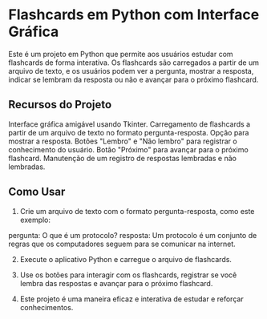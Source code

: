 # Flashcards em Python com Interface Gráfica
Este é um projeto em Python que permite aos usuários estudar com flashcards de forma interativa. Os flashcards são carregados a partir de um arquivo de texto, e os usuários podem ver a pergunta, mostrar a resposta, indicar se lembram da resposta ou não e avançar para o próximo flashcard.

## Recursos do Projeto
Interface gráfica amigável usando Tkinter.
Carregamento de flashcards a partir de um arquivo de texto no formato pergunta-resposta.
Opção para mostrar a resposta.
Botões "Lembro" e "Não lembro" para registrar o conhecimento do usuário.
Botão "Próximo" para avançar para o próximo flashcard.
Manutenção de um registro de respostas lembradas e não lembradas.

## Como Usar
1. Crie um arquivo de texto com o formato pergunta-resposta, como este exemplo:

pergunta: O que é um protocolo?
resposta: Um protocolo é um conjunto de regras que os computadores seguem para se comunicar na internet.

2. Execute o aplicativo Python e carregue o arquivo de flashcards.

3. Use os botões para interagir com os flashcards, registrar se você lembra das respostas e avançar para o próximo flashcard.

4. Este projeto é uma maneira eficaz e interativa de estudar e reforçar conhecimentos.
